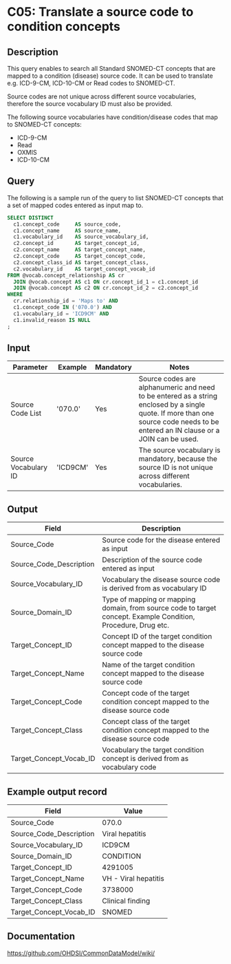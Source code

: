 <!---
Group:condition
Name:C05 Translate a source code to condition concepts
Author:Patrick Ryan
CDM Version: 5.3
-->

# C05: Translate a source code to condition concepts

## Description
This query enables to search all Standard SNOMED-CT concepts that are mapped to a condition (disease) source code. It can be used to translate e.g. ICD-9-CM, ICD-10-CM or Read codes to SNOMED-CT.

Source codes are not unique across different source vocabularies, therefore the source vocabulary ID must also be provided.

The following source vocabularies have condition/disease codes that map to SNOMED-CT concepts:

- ICD-9-CM
- Read
- OXMIS
- ICD-10-CM

## Query
The following is a sample run of the query to list SNOMED-CT concepts that a set of mapped codes entered as input map to.

```sql
SELECT DISTINCT
  c1.concept_code     AS source_code,
  c1.concept_name     AS source_name,
  c1.vocabulary_id    AS source_vocabulary_id,
  c2.concept_id       AS target_concept_id,
  c2.concept_name     AS target_concept_name,
  c2.concept_code     AS target_concept_code,
  c2.concept_class_id AS target_concept_class,
  c2.vocabulary_id    AS target_concept_vocab_id
FROM @vocab.concept_relationship AS cr
  JOIN @vocab.concept AS c1 ON cr.concept_id_1 = c1.concept_id
  JOIN @vocab.concept AS c2 ON cr.concept_id_2 = c2.concept_id
WHERE
  cr.relationship_id = 'Maps to' AND
  c1.concept_code IN ('070.0') AND
  c1.vocabulary_id = 'ICD9CM' AND
  c1.invalid_reason IS NULL
;
```
## Input

|  Parameter |  Example |  Mandatory |  Notes |
| --- | --- | --- | --- |
|  Source Code List |  '070.0' |  Yes | Source codes are alphanumeric and need to be entered as a string enclosed by a single quote. If more than one source code needs to be entered an IN clause or a JOIN can be used. |
|  Source Vocabulary ID |  'ICD9CM' |  Yes | The source vocabulary is mandatory, because the source ID is not unique across different vocabularies. |


## Output

|  Field |  Description |
| --- | --- |
|  Source_Code |  Source code for the disease entered as input |
|  Source_Code_Description |  Description of the source code entered as input |
|  Source_Vocabulary_ID |  Vocabulary the disease source code is derived from as vocabulary ID |
|  Source_Domain_ID |  Type of mapping or mapping domain, from source code to target concept. Example Condition, Procedure, Drug etc. |
|  Target_Concept_ID |  Concept ID of the target condition concept mapped to the disease source code |
|  Target_Concept_Name |  Name of the target condition concept mapped to the disease source code |
|  Target_Concept_Code |  Concept code of the target condition concept mapped to the disease source code |
|  Target_Concept_Class |  Concept class of the target condition concept mapped to the disease source code |
|  Target_Concept_Vocab_ID |  Vocabulary the target condition concept is derived from as vocabulary code |

## Example output record

|  Field |  Value |
| --- | --- |
|  Source_Code |  070.0 |
|  Source_Code_Description |  Viral hepatitis |
|  Source_Vocabulary_ID |  ICD9CM |
|  Source_Domain_ID |  CONDITION |
|  Target_Concept_ID |  4291005 |
|  Target_Concept_Name |  VH - Viral hepatitis |
|  Target_Concept_Code |  3738000 |
|  Target_Concept_Class |  Clinical finding |
|  Target_Concept_Vocab_ID |  SNOMED |

## Documentation
https://github.com/OHDSI/CommonDataModel/wiki/
